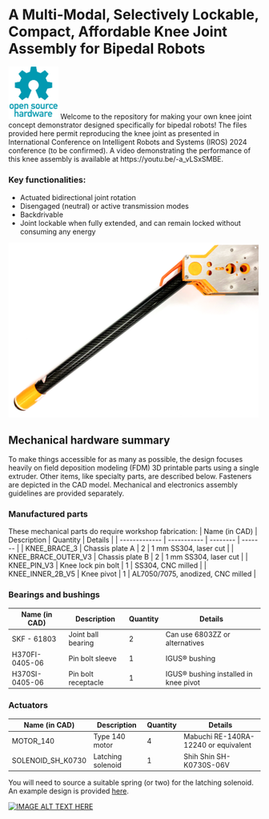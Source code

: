 # A Multi-Modal, Selectively Lockable, Compact, Affordable Knee Joint Assembly for Bipedal Robots
<img src="assets/Open-source-hardware-logo.jpg" alt="drawing" width="100"/>
Welcome to the repository for making your own knee joint concept demonstrator designed specifically for bipedal robots! The files provided here permit reproducing the knee joint as presented in International Conference on Intelligent Robots and Systems (IROS) 2024 conference (to be confirmed). A video demonstrating the performance of this knee assembly is available at https://youtu.be/-a_vLSxSMBE.

### Key functionalities:
*	Actuated bidirectional joint rotation
*	Disengaged (neutral) or active transmission modes
*	Backdrivable
*	Joint lockable when fully extended, and can remain locked without consuming any energy

<img src="assets/leg_side_b_white_clean_crop.png" alt="drawing" width="500"/>

## Mechanical hardware summary
To make things accessible for as many as possible, the design focuses heavily on field deposition modeling (FDM) 3D printable parts using a single extruder. Other items, like specialty parts, are described below. Fasteners are depicted in the CAD model. Mechanical and electronics assembly guidelines are provided separately.

### Manufactured parts
These mechanical parts do require workshop fabrication:
| Name (in CAD) | Description | Quantity | Details |
| ------------- | ----------- | -------- | ------- |
| KNEE_BRACE_3 | Chassis plate A | 2 | 1 mm SS304, laser cut |
| KNEE_BRACE_OUTER_V3 | Chassis plate B | 2 | 1 mm SS304, laser cut |
| KNEE_PIN_V3 | Knee lock pin bolt | 1 | SS304, CNC milled |
| KNEE_INNER_2B_V5 | Knee pivot | 1 | AL7050/7075, anodized, CNC milled |

### Bearings and bushings
| Name (in CAD) | Description | Quantity | Details |
| ------------- | ----------- | -------- | ------- |
| SKF - 61803 | Joint ball bearing | 2 | Can use 6803ZZ or alternatives |
| H370FI-0405-06 | Pin bolt sleeve | 1 | IGUS® bushing |
| H370SI-0405-06 | Pin bolt receptacle | 1 | IGUS® bushing installed in knee pivot |

### Actuators
| Name (in CAD) | Description | Quantity | Details |
| ------------- | ----------- | -------- | ------- |
| MOTOR_140 | Type 140 motor | 4 | Mabuchi RE-140RA-12240 or equivalent |
| SOLENOID_SH_K0730 | Latching solenoid | 1 | Shih Shin SH-K0730S-06V |

You will need to source a suitable spring (or two) for the latching solenoid. An example design is provided [here](CAD/SPRING.PDF).




[![IMAGE ALT TEXT HERE](https://img.youtube.com/vi/-a_vLSxSMBE/0.jpg)](https://www.youtube.com/watch?v=-a_vLSxSMBE) 


